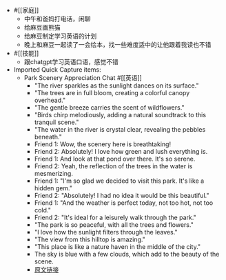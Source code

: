 - #[[家庭]]
    - 中午和爸妈打电话，闲聊
    - 给麻豆画熊猫
    - 给麻豆制定学习英语的计划
    - 晚上和麻豆一起读了一会绘本，找一些难度适中的让他跟着我读也不错
- #[[技能]]
    - 跟chatgpt学习英语口语，感觉不错
- Imported Quick Capture items:
    - Park Scenery Appreciation Chat  #[[英语]]
        - "The river sparkles as the sunlight dances on its surface."
        - "The trees are in full bloom, creating a colorful canopy overhead."
        - "The gentle breeze carries the scent of wildflowers."
        - "Birds chirp melodiously, adding a natural soundtrack to this tranquil scene."
        - "The water in the river is crystal clear, revealing the pebbles beneath."
        - Friend 1: Wow, the scenery here is breathtaking!
        - Friend 2: Absolutely! I love how green and lush everything is.
        - Friend 1: And look at that pond over there. It's so serene.
        - Friend 2: Yeah, the reflection of the trees in the water is mesmerizing.
        - Friend 1: "I'm so glad we decided to visit this park. It's like a hidden gem."
        - Friend 2: "Absolutely! I had no idea it would be this beautiful."
        - Friend 1: "And the weather is perfect today, not too hot, not too cold."
        - Friend 2: "It's ideal for a leisurely walk through the park."
        - "The park is so peaceful, with all the trees and flowers."
        - "I love how the sunlight filters through the leaves."
        - "The view from this hilltop is amazing."
        - "This place is like a nature haven in the middle of the city."
        - The sky is blue with a few clouds, which add to the beauty of the scene.
        - [原文链接](https://chat.openai.com/share/acae31d1-16a4-40b8-ab85-270b26b4cdf5)
